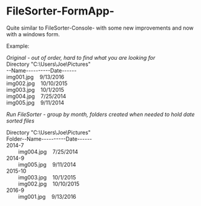 # FileSorter-FormApp-
Quite similar to FileSorter-Console- with some new improvements and now with a windows form. 

Example:  

*Original - out of order, hard to find what you are looking for*  
Directory "C:\Users\Joe\Pictures"  
--Name----------Date------  
img001.jpg&nbsp;&nbsp;&nbsp;&nbsp;9/13/2016  
img002.jpg&nbsp;&nbsp;&nbsp;&nbsp;10/10/2015  
img003.jpg&nbsp;&nbsp;&nbsp;&nbsp;10/1/2015  
img004.jpg&nbsp;&nbsp;&nbsp;&nbsp;7/25/2014  
img005.jpg&nbsp;&nbsp;&nbsp;&nbsp;9/11/2014  

*Run FileSorter - group by month, folders created when needed to hold date sorted files*  

Directory "C:\Users\Joe\Pictures"  
Folder--Name----------Date------  
2014-7  
&nbsp;&nbsp;&nbsp;&nbsp;&nbsp;&nbsp;&nbsp;&nbsp;img004.jpg&nbsp;&nbsp;&nbsp;&nbsp;7/25/2014  
2014-9  
&nbsp;&nbsp;&nbsp;&nbsp;&nbsp;&nbsp;&nbsp;&nbsp;img005.jpg&nbsp;&nbsp;&nbsp;&nbsp;9/11/2014  
2015-10  
&nbsp;&nbsp;&nbsp;&nbsp;&nbsp;&nbsp;&nbsp;&nbsp;img003.jpg&nbsp;&nbsp;&nbsp;&nbsp;10/1/2015  
&nbsp;&nbsp;&nbsp;&nbsp;&nbsp;&nbsp;&nbsp;&nbsp;img002.jpg&nbsp;&nbsp;&nbsp;&nbsp;10/10/2015  
2016-9  
&nbsp;&nbsp;&nbsp;&nbsp;&nbsp;&nbsp;&nbsp;&nbsp;img001.jpg&nbsp;&nbsp;&nbsp;&nbsp;9/13/2016  
